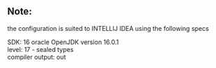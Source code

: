 ## Note:
the configuration is suited to INTELLIJ IDEA using the following specs

SDK: 16 oracle OpenJDK version 16.0.1  
level: 17 - sealed types  
compiler output: out  
